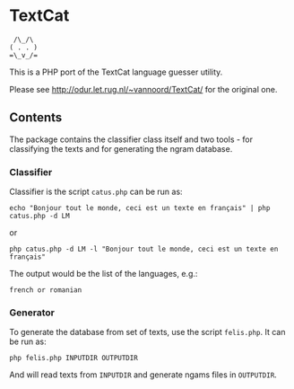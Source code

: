 # TextCat

     /\_/\
    ( . . )
    =\_v_/=

This is a PHP port of the TextCat language guesser utility.

Please see http://odur.let.rug.nl/~vannoord/TextCat/ for the original one.

## Contents

The package contains the classifier class itself and two tools - for classifying the texts and for generating the ngram database. 

### Classifier

Classifier is the script `catus.php` can be run as:

    echo "Bonjour tout le monde, ceci est un texte en français" | php catus.php -d LM

or 

    php catus.php -d LM -l "Bonjour tout le monde, ceci est un texte en français" 

The output would be the list of the languages, e.g.:

    french or romanian

### Generator

To generate the database from set of texts, use the script `felis.php`. It can be run as:

    php felis.php INPUTDIR OUTPUTDIR

And will read texts from `INPUTDIR` and generate ngams files in `OUTPUTDIR`. 
